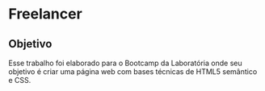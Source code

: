 # Freelancer

## Objetivo

Esse trabalho foi elaborado para o Bootcamp da Laboratória onde seu objetivo é criar uma página web com bases técnicas de HTML5 semântico e CSS.
